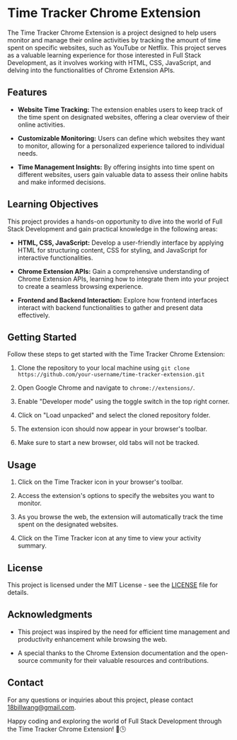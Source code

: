 # Time Tracker Chrome Extension

The Time Tracker Chrome Extension is a project designed to help users monitor and manage their online activities by tracking the amount of time spent on specific websites, such as YouTube or Netflix. This project serves as a valuable learning experience for those interested in Full Stack Development, as it involves working with HTML, CSS, JavaScript, and delving into the functionalities of Chrome Extension APIs.

## Features

- **Website Time Tracking:** The extension enables users to keep track of the time spent on designated websites, offering a clear overview of their online activities.

- **Customizable Monitoring:** Users can define which websites they want to monitor, allowing for a personalized experience tailored to individual needs.

- **Time Management Insights:** By offering insights into time spent on different websites, users gain valuable data to assess their online habits and make informed decisions.

## Learning Objectives

This project provides a hands-on opportunity to dive into the world of Full Stack Development and gain practical knowledge in the following areas:

- **HTML, CSS, JavaScript:** Develop a user-friendly interface by applying HTML for structuring content, CSS for styling, and JavaScript for interactive functionalities.

- **Chrome Extension APIs:** Gain a comprehensive understanding of Chrome Extension APIs, learning how to integrate them into your project to create a seamless browsing experience.

- **Frontend and Backend Interaction:** Explore how frontend interfaces interact with backend functionalities to gather and present data effectively.

## Getting Started

Follow these steps to get started with the Time Tracker Chrome Extension:

1. Clone the repository to your local machine using `git clone https://github.com/your-username/time-tracker-extension.git`

2. Open Google Chrome and navigate to `chrome://extensions/`.

3. Enable "Developer mode" using the toggle switch in the top right corner.

4. Click on "Load unpacked" and select the cloned repository folder.

5. The extension icon should now appear in your browser's toolbar.

6. Make sure to start a new browser, old tabs will not be tracked. 

## Usage

1. Click on the Time Tracker icon in your browser's toolbar.

2. Access the extension's options to specify the websites you want to monitor.

3. As you browse the web, the extension will automatically track the time spent on the designated websites.

4. Click on the Time Tracker icon at any time to view your activity summary.


## License

This project is licensed under the MIT License - see the [LICENSE](LICENSE) file for details.

## Acknowledgments

- This project was inspired by the need for efficient time management and productivity enhancement while browsing the web.

- A special thanks to the Chrome Extension documentation and the open-source community for their valuable resources and contributions.

## Contact

For any questions or inquiries about this project, please contact [18billwang@gmail.com](mailto:18billwang@gmail.com).

Happy coding and exploring the world of Full Stack Development through the Time Tracker Chrome Extension! 🚀🕒
